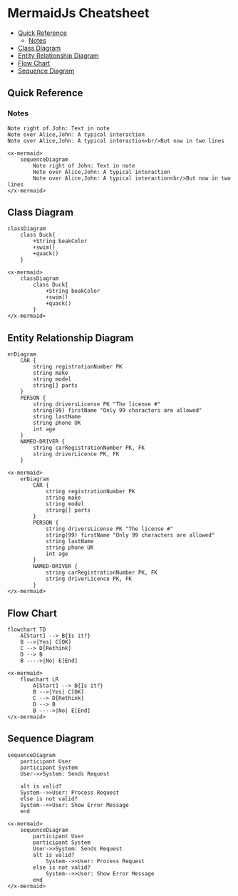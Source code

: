 # MermaidJs Cheatsheet

- [Quick Reference](#quick-reference)
  - [Notes](#notes)
- [Class Diagram](#class-diagram)
- [Entity Relationship Diagram](#entity-relationship-diagram)
- [Flow Chart](#flow-chart)
- [Sequence Diagram](#sequence-diagram)

## Quick Reference

### Notes
```
Note right of John: Text in note
Note over Alice,John: A typical interaction
Note over Alice,John: A typical interaction<br/>But now in two lines
```

```mermaid +parse
<x-mermaid>
    sequenceDiagram
        Note right of John: Text in note
        Note over Alice,John: A typical interaction
        Note over Alice,John: A typical interaction<br/>But now in two lines
</x-mermaid>
```
## Class Diagram

```
classDiagram
    class Duck{
        +String beakColor
        +swim()
        +quack()
    }
```
    
```mermaid +parse
<x-mermaid>
    classDiagram
        class Duck{
            +String beakColor
            +swim()
            +quack()
        }
</x-mermaid>
```

## Entity Relationship Diagram
```
erDiagram
    CAR {
        string registrationNumber PK
        string make
        string model
        string[] parts
    }
    PERSON {
        string driversLicense PK "The license #"
        string(99) firstName "Only 99 characters are allowed"
        string lastName
        string phone UK
        int age
    }
    NAMED-DRIVER {
        string carRegistrationNumber PK, FK
        string driverLicence PK, FK
    }
```
    
```mermaid +parse
<x-mermaid>
    erDiagram
        CAR {
            string registrationNumber PK
            string make
            string model
            string[] parts
        }
        PERSON {
            string driversLicense PK "The license #"
            string(99) firstName "Only 99 characters are allowed"
            string lastName
            string phone UK
            int age
        }
        NAMED-DRIVER {
            string carRegistrationNumber PK, FK
            string driverLicence PK, FK
        }
</x-mermaid>
```

## Flow Chart

```
flowchart TD
    A[Start] --> B{Is it?}
    B -->|Yes| C[OK]
    C --> D[Rethink]
    D --> B
    B ---->|No| E[End]
```

```mermaid +parse
<x-mermaid>
    flowchart LR
        A[Start] --> B{Is it?}
        B -->|Yes| C[OK]
        C --> D[Rethink]
        D --> B
        B ---->|No| E[End]
</x-mermaid>
```  

## Sequence Diagram

```
sequenceDiagram
    participant User
    participant System
    User->>System: Sends Request

    alt is valid?
    System-->>User: Process Request
    else is not valid?
    System-->>User: Show Error Message
    end
```

```mermaid +parse
<x-mermaid>
    sequenceDiagram
        participant User
        participant System
        User->>System: Sends Request
        alt is valid?
            System-->>User: Process Request
        else is not valid?
            System-->>User: Show Error Message
        end
</x-mermaid>
```